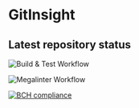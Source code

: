 # GitInsight

## Latest repository status

![Build & Test Workflow](https://github.com/Grumlebob/GitInsight/actions/workflows/buildAndTest.yml/badge.svg)

![Megalinter Workflow](https://github.com/Grumlebob/GitInsight/actions/workflows/mega-linter.yml/badge.svg)

[![BCH compliance](https://bettercodehub.com/edge/badge/Grumlebob/GitInsight?branch=master)](https://bettercodehub.com/)
